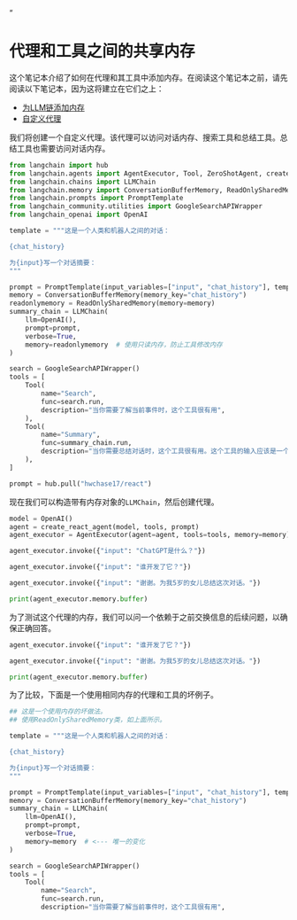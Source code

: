 “
# 代理和工具之间的共享内存

这个笔记本介绍了如何在代理和其工具中添加内存。在阅读这个笔记本之前，请先阅读以下笔记本，因为这将建立在它们之上：

- [为LLM链添加内存](/docs/modules/memory/integrations/adding_memory)
- [自定义代理](/docs/modules/agents/how_to/custom_agent)

我们将创建一个自定义代理。该代理可以访问对话内存、搜索工具和总结工具。总结工具也需要访问对话内存。

```python
from langchain import hub
from langchain.agents import AgentExecutor, Tool, ZeroShotAgent, create_react_agent
from langchain.chains import LLMChain
from langchain.memory import ConversationBufferMemory, ReadOnlySharedMemory
from langchain.prompts import PromptTemplate
from langchain_community.utilities import GoogleSearchAPIWrapper
from langchain_openai import OpenAI
```

```python
template = """这是一个人类和机器人之间的对话：

{chat_history}

为{input}写一个对话摘要：
"""

prompt = PromptTemplate(input_variables=["input", "chat_history"], template=template)
memory = ConversationBufferMemory(memory_key="chat_history")
readonlymemory = ReadOnlySharedMemory(memory=memory)
summary_chain = LLMChain(
    llm=OpenAI(),
    prompt=prompt,
    verbose=True,
    memory=readonlymemory  # 使用只读内存，防止工具修改内存
)
```

```python
search = GoogleSearchAPIWrapper()
tools = [
    Tool(
        name="Search",
        func=search.run,
        description="当你需要了解当前事件时，这个工具很有用",
    ),
    Tool(
        name="Summary",
        func=summary_chain.run,
        description="当你需要总结对话时，这个工具很有用。这个工具的输入应该是一个字符串，表示谁将阅读这个摘要。",
    ),
]
```

```python
prompt = hub.pull("hwchase17/react")
```

现在我们可以构造带有内存对象的`LLMChain`，然后创建代理。

```python
model = OpenAI()
agent = create_react_agent(model, tools, prompt)
agent_executor = AgentExecutor(agent=agent, tools=tools, memory=memory)
```

```python
agent_executor.invoke({"input": "ChatGPT是什么？"})
```

```python
agent_executor.invoke({"input": "谁开发了它？"})
```

```python
agent_executor.invoke({"input": "谢谢。为我5岁的女儿总结这次对话。"})
```

```python
print(agent_executor.memory.buffer)
```

为了测试这个代理的内存，我们可以问一个依赖于之前交换信息的后续问题，以确保正确回答。

```python
agent_executor.invoke({"input": "谁开发了它？"})
```

```python
agent_executor.invoke({"input": "谢谢。为我5岁的女儿总结这次对话。"})
```

```python
print(agent_executor.memory.buffer)
```

为了比较，下面是一个使用相同内存的代理和工具的坏例子。

```python
## 这是一个使用内存的坏做法。
## 使用ReadOnlySharedMemory类，如上面所示。

template = """这是一个人类和机器人之间的对话：

{chat_history}

为{input}写一个对话摘要：
"""

prompt = PromptTemplate(input_variables=["input", "chat_history"], template=template)
memory = ConversationBufferMemory(memory_key="chat_history")
summary_chain = LLMChain(
    llm=OpenAI(),
    prompt=prompt,
    verbose=True,
    memory=memory  # <--- 唯一的变化
)

search = GoogleSearchAPIWrapper()
tools = [
    Tool(
        name="Search",
        func=search.run,
        description="当你需要了解当前事件时，这个工具很有用",
    